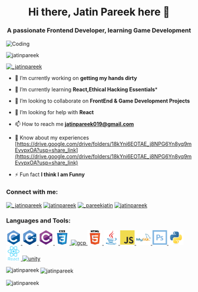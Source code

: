 ### <h1 align="center">Hi there, Jatin Pareek here 👋</h1>
<h3 align="center">A passionate Frontend Developer, learning Game Development</h3>
<img align = "center" alt="Coding" width="500" src="https://my.spline.design/macbookprocopy-dc10181009056ac7bbfb27f22115c41e/">

<p align="left"> <img src="https://komarev.com/ghpvc/?username=jatinpareek&label=Profile%20views&color=0e75b6&style=flat" alt="jatinpareek" /> </p>

<p align="left"> <a href="https://twitter.com/_jatinpareek" target="blank"><img src="https://img.shields.io/twitter/follow/_jatinpareek?logo=twitter&style=for-the-badge" alt="_jatinpareek" /></a> </p>

- 🔭 I’m currently working on **getting my hands dirty**

- 🌱 I’m currently learning **React,Ethical Hacking Essentials***

- 👯 I’m looking to collaborate on **FrontEnd & Game Development Projects**

- 🤝 I’m looking for help with **React**

- 📫 How to reach me **jatinpareek019@gmail.com**

- 📄 Know about my experiences [https://drive.google.com/drive/folders/18kYni6EOTAE_j8NPG6Yn8yq9mEvvpxOA?usp=share_link](https://drive.google.com/drive/folders/18kYni6EOTAE_j8NPG6Yn8yq9mEvvpxOA?usp=share_link)

- ⚡ Fun fact **I think I am Funny**

<h3 align="left">Connect with me:</h3>
<p align="left">
<a href="https://twitter.com/_jatinpareek" target="blank"><img align="center" src="https://raw.githubusercontent.com/rahuldkjain/github-profile-readme-generator/master/src/images/icons/Social/twitter.svg" alt="_jatinpareek" height="30" width="40" /></a>
<a href="https://www.linkedin.com/in/jatin-pareek-7b349122a/" target="blank"><img align="center" src="https://raw.githubusercontent.com/rahuldkjain/github-profile-readme-generator/master/src/images/icons/Social/linked-in-alt.svg" alt="jatinpareek" height="30" width="40" /></a>
<a href="https://instagram.com/_pareekjatin" target="blank"><img align="center" src="https://raw.githubusercontent.com/rahuldkjain/github-profile-readme-generator/master/src/images/icons/Social/instagram.svg" alt="_pareekjatin" height="30" width="40" /></a>
<a href="https://www.codechef.com/users/jatinpareek" target="blank"><img align="center" src="https://cdn.jsdelivr.net/npm/simple-icons@3.1.0/icons/codechef.svg" alt="jatinpareek" height="30" width="40" /></a>
</p>

<h3 align="left">Languages and Tools:</h3>
<p align="left"> <a href="https://www.cprogramming.com/" target="_blank" rel="noreferrer"> <img src="https://raw.githubusercontent.com/devicons/devicon/master/icons/c/c-original.svg" alt="c" width="40" height="40"/> </a> <a href="https://www.w3schools.com/cpp/" target="_blank" rel="noreferrer"> <img src="https://raw.githubusercontent.com/devicons/devicon/master/icons/cplusplus/cplusplus-original.svg" alt="cplusplus" width="40" height="40"/> </a> <a href="https://www.w3schools.com/cs/" target="_blank" rel="noreferrer"> <img src="https://raw.githubusercontent.com/devicons/devicon/master/icons/csharp/csharp-original.svg" alt="csharp" width="40" height="40"/> </a> <a href="https://www.w3schools.com/css/" target="_blank" rel="noreferrer"> <img src="https://raw.githubusercontent.com/devicons/devicon/master/icons/css3/css3-original-wordmark.svg" alt="css3" width="40" height="40"/> </a> <a href="https://cloud.google.com" target="_blank" rel="noreferrer"> <img src="https://www.vectorlogo.zone/logos/google_cloud/google_cloud-icon.svg" alt="gcp" width="40" height="40"/> </a> <a href="https://www.w3.org/html/" target="_blank" rel="noreferrer"> <img src="https://raw.githubusercontent.com/devicons/devicon/master/icons/html5/html5-original-wordmark.svg" alt="html5" width="40" height="40"/> </a> <a href="https://www.java.com" target="_blank" rel="noreferrer"> <img src="https://raw.githubusercontent.com/devicons/devicon/master/icons/java/java-original.svg" alt="java" width="40" height="40"/> </a> <a href="https://developer.mozilla.org/en-US/docs/Web/JavaScript" target="_blank" rel="noreferrer"> <img src="https://raw.githubusercontent.com/devicons/devicon/master/icons/javascript/javascript-original.svg" alt="javascript" width="40" height="40"/> </a> <a href="https://www.mysql.com/" target="_blank" rel="noreferrer"> <img src="https://raw.githubusercontent.com/devicons/devicon/master/icons/mysql/mysql-original-wordmark.svg" alt="mysql" width="40" height="40"/> </a> <a href="https://www.photoshop.com/en" target="_blank" rel="noreferrer"> <img src="https://raw.githubusercontent.com/devicons/devicon/master/icons/photoshop/photoshop-line.svg" alt="photoshop" width="40" height="40"/> </a> <a href="https://www.python.org" target="_blank" rel="noreferrer"> <img src="https://raw.githubusercontent.com/devicons/devicon/master/icons/python/python-original.svg" alt="python" width="40" height="40"/> </a> <a href="https://reactjs.org/" target="_blank" rel="noreferrer"> <img src="https://raw.githubusercontent.com/devicons/devicon/master/icons/react/react-original-wordmark.svg" alt="react" width="40" height="40"/> </a> <a href="https://unity.com/" target="_blank" rel="noreferrer"> <img src="https://www.vectorlogo.zone/logos/unity3d/unity3d-icon.svg" alt="unity" width="40" height="40"/> </a> </p>

<p><img align="left" src="https://github-readme-stats.vercel.app/api/top-langs?username=jatinpareek&show_icons=true&locale=en&layout=compact" alt="jatinpareek" /></p>

<p>&nbsp;<img align="center" src="https://github-readme-stats.vercel.app/api?username=jatinpareek&show_icons=true&locale=en" alt="jatinpareek" /></p>

<p><img align="center" src="https://github-readme-streak-stats.herokuapp.com/?user=jatinpareek&" alt="jatinpareek" /></p>
